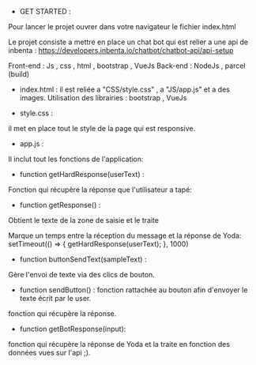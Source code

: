 - GET STARTED :

Pour lancer le projet ouvrer dans votre navigateur le fichier index.html


Le projet consiste a mettre en place un chat bot qui est relier a une api de inbenta :
https://developers.inbenta.io/chatbot/chatbot-api/api-setup


Front-end : Js , css , html , bootstrap , VueJs
Back-end : NodeJs , parcel (build)



- index.html : 
il est reliée a "CSS/style.css" , a "JS/app.js" et a des images.
Utilisation des librairies : bootstrap , VueJs

 - style.css :

il met en place tout le style de la page qui est responsive.

- app.js : 

Il inclut tout les fonctions de l'application: 



- function getHardResponse(userText) : 

Fonction qui récupère la réponse que l'utilisateur a tapé:



 - function getResponse() :


Obtient le texte de la zone de saisie et le traite



Marque un temps entre la réception du message et la réponse de Yoda:
    setTimeout(() => {
        getHardResponse(userText);
    }, 1000)



- function buttonSendText(sampleText) :

Gère l'envoi de texte via des clics de bouton.



- function sendButton() :
fonction rattachée au bouton afin d'envoyer le texte écrit par le user.

fonction qui récupère la réponse.


- function getBotResponse(input): 

fonction qui récupère la réponse de Yoda et la traite en fonction des données vues sur l'api ;).






  
